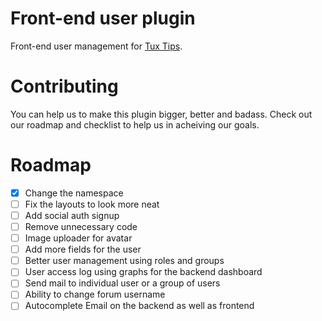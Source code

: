 # Front-end user plugin

Front-end user management for [Tux Tips](https://tux-tips.com).

# Contributing

You can help us to make this plugin bigger, better and badass. Check out our roadmap and checklist to help us in acheiving our goals.

# Roadmap

- [x] Change the namespace
- [ ] Fix the layouts to look more neat
- [ ] Add social auth signup
- [ ] Remove unnecessary code
- [ ] Image uploader for avatar
- [ ] Add more fields for the user
- [ ] Better user management using roles and groups
- [ ] User access log using graphs for the backend dashboard
- [ ] Send mail to individual user or a group of users
- [ ] Ability to change forum username
- [ ] Autocomplete Email on the backend as well as frontend
